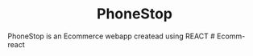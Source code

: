 
<p align="center">
  
 <h1 align="center">
    PhoneStop 
</h1>
</p>
PhoneStop is an Ecommerce webapp createad using REACT
# Ecomm-react
